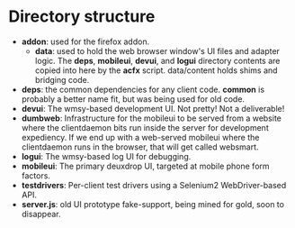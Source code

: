 # Directory structure

* **addon**: used for the firefox addon.
    * **data**: used to hold the web browser window's UI files and adapter logic.
    The **deps**, **mobileui**, **devui**, and **logui** directory contents are copied into here by the **acfx** script.
    data/content holds shims and bridging code.
* **deps**: the common dependencies for any client code. **common** is probably
a better name fit, but was being used for old code.
* **devui**: The wmsy-based development UI.  Not pretty!  Not a deliverable!
* **dumbweb**: Infrastructure for the mobileui to be served from a website
  where the clientdaemon bits run inside the server for development expediency.
  If we end up with a web-served mobileui where the clientdaemon runs in the
  browser, that will get called websmart.
* **logui**: The wmsy-based log UI for debugging.
* **mobileui**: The primary deuxdrop UI, targeted at mobile phone form factors.
* **testdrivers**: Per-client test drivers using a Selenium2 WebDriver-based API.
* **server.js**: old UI prototype fake-support, being mined for gold, soon to disappear.
